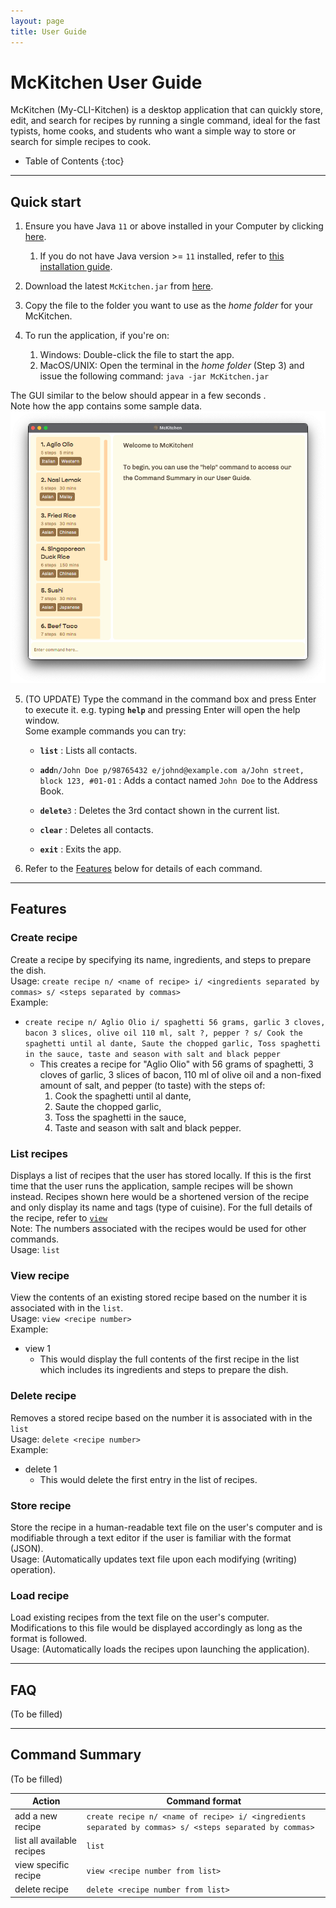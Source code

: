 ```yaml
---
layout: page
title: User Guide
---
```

# McKitchen User Guide
McKitchen (My-CLI-Kitchen) is a desktop application that can quickly store, edit, and search for recipes by running a single command, ideal for the fast typists, home cooks, and students who want a simple way to store or search for simple recipes to cook.

* Table of Contents
{:toc}

---

## Quick start

1. Ensure you have Java `11` or above installed in your Computer by clicking [here](https://www.java.com/en/download/help/version_manual.html).
   1. If you do not have Java version >= `11` installed, refer to [this installation guide](https://docs.oracle.com/en/java/javase/11/install/overview-jdk-installation.html).

2. Download the latest `McKitchen.jar` from [here](https://github.com/AY2122S2-CS2103T-T17-2/tp/releases).

3. Copy the file to the folder you want to use as the _home folder_ for your McKitchen.

4. To run the application, if you're on:
   1. Windows: Double-click the file to start the app. 
   2. MacOS/UNIX: Open the terminal in the _home folder_ (Step 3) and issue the following command: `java -jar McKitchen.jar`

The GUI similar to the below should appear in a few seconds <to update>. <br>
Note how the app contains some sample data.<br>
      ![Ui](images/Ui.png)

5. (TO UPDATE) Type the command in the command box and press Enter to execute it. e.g. typing **`help`** and pressing Enter will open the help window.<br>
   Some example commands you can try:

   * **`list`** : Lists all contacts.

   * **`add`**`n/John Doe p/98765432 e/johnd@example.com a/John street, block 123, #01-01` : Adds a contact named `John Doe` to the Address Book.

   * **`delete`**`3` : Deletes the 3rd contact shown in the current list.

   * **`clear`** : Deletes all contacts.

   * **`exit`** : Exits the app.

6. Refer to the [Features](#features) below for details of each command.

---

## Features

### Create recipe
Create a recipe by specifying its name, ingredients, and steps to prepare the dish.<br>
Usage: `create recipe n/ <name of recipe> i/ <ingredients separated by commas> s/ <steps separated by commas>` <br>
Example:
- `create recipe n/ Aglio Olio i/ spaghetti 56 grams, garlic 3 cloves, bacon 3 slices, olive oil 110 ml, salt ?, pepper ? s/ Cook the spaghetti until al dante, Saute the chopped garlic, Toss spaghetti in the sauce, taste and season with salt and black pepper`
  - This creates a recipe for "Aglio Olio" with 56 grams of spaghetti, 3 cloves of garlic, 3 slices of bacon, 110 ml of olive oil and a non-fixed amount of salt, and pepper (to taste) with the steps of:
    1. Cook the spaghetti until al dante,
    2. Saute the chopped garlic,
    3. Toss the spaghetti in the sauce,
    4. Taste and season with salt and black pepper.

### List recipes
Displays a list of recipes that the user has stored locally. If this is the first time that the user runs the application, sample recipes will be shown instead. Recipes shown here would be a shortened version of the recipe and only display its name and tags (type of cuisine). For the full details of the recipe, refer to [`view`](###view-recipe) <br>
Note: The numbers associated with the recipes would be used for other commands.<br>
Usage: `list`

### View recipe
View the contents of an existing stored recipe based on the number it is associated with in the `list`. <br>
Usage: `view <recipe number>` <br>
Example:
- view 1
    - This would display the full contents of the first recipe in the list which includes its ingredients and steps to prepare the dish.

### Delete recipe
Removes a stored recipe based on the number it is associated with in the `list` <br>
Usage: `delete <recipe number>` <br>
Example:
- delete 1
    - This would delete the first entry in the list of recipes.

### Store recipe
Store the recipe in a human-readable text file on the user's computer and is modifiable through a text editor if the user is familiar with the format (JSON). <br>
Usage: (Automatically updates text file upon each modifying (writing) operation).

### Load recipe
Load existing recipes from the text file on the user's computer. Modifications to this file would be displayed accordingly as long as the format is followed. <br>
Usage: (Automatically loads the recipes upon launching the application).

---

## FAQ
(To be filled)

---

## Command Summary
(To be filled)

| Action                     | Command format                                                                                          |
|----------------------------|---------------------------------------------------------------------------------------------------------|
| add a new recipe           | `create recipe n/ <name of recipe> i/ <ingredients separated by commas> s/ <steps separated by commas>` |
| list all available recipes | `list`                                                                                                  |
| view specific recipe       | `view <recipe number from list>`                                                                        |
| delete recipe              | `delete <recipe number from list>`                                                                      |


